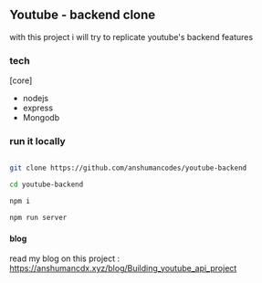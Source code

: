 ## Youtube - backend clone

with this project i will try to replicate youtube's backend features 

### tech

[core]
- nodejs
- express
- Mongodb


### run it locally 


``` bash 

git clone https://github.com/anshumancodes/youtube-backend

cd youtube-backend

npm i

npm run server


```

#### blog

read my blog on this project : https://anshumancdx.xyz/blog/Building_youtube_api_project



